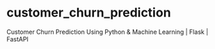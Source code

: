 # customer_churn_prediction
 Customer Churn Prediction Using Python & Machine Learning | Flask | FastAPI
